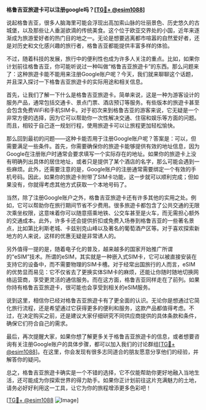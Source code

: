 **格鲁吉亚旅遊卡可以注册google吗？[[TG💪+ @esim1088](https://t.me/s/esim1088)]**

说起格鲁吉亚，很多人脑海里可能会浮现出高加索山脉的壮丽景色、历史悠久的古城堡，以及那些让人垂涎欲滴的传统美食。这个位于欧亚交界处的小国，近年来逐渐成为旅游爱好者的热门目的地之一。无论是想要逃离都市喧嚣的自然爱好者，还是对历史和文化感兴趣的旅行者，格鲁吉亚都能提供丰富多样的体验。

不过，随着科技的发展，旅行中的便利性也成为许多人关注的重点。比如，如果你计划前往格鲁吉亚，你可能听说过一种叫做“格鲁吉亚旅遊卡”的东西。那么问题来了：这种旅遊卡能不能用来注册Google账户呢？今天，我们就来聊聊这个话题，并且深入探讨一下格鲁吉亚旅遊卡的实际用途和相关信息。

首先，让我们了解一下什么是格鲁吉亚旅遊卡。简单来说，这是一种为游客设计的服务产品，通常包括交通卡、景点门票、酒店预订等服务。有些版本的旅遊卡甚至会包含免费WiFi和手机SIM卡。对于初次来到格鲁吉亚的游客来说，它无疑是一个非常方便的选择，因为它可以帮助你一次性解决交通、住宿和娱乐等方面的问题。而且，相较于自己逐一规划行程，使用旅遊卡可以让旅程更加轻松愉快。

那么回到最初的问题——这种卡能否用于注册Google账户呢？答案是：可以，但需要满足一些条件。首先，你需要确保你的旅遊卡能够提供有效的地址信息，因为Google在注册账户时通常会要求填写一个实际存在的地址。如果你的旅遊卡上没有明确列出具体的居住地址，或者只是提供了某个酒店的名字，那么可能会遇到一些麻烦。此外，还需要注意的是，Google账户的注册通常需要绑定一个有效的手机号码。因此，如果你的旅遊卡附带了SIM卡功能，这一步就可以顺利完成；但如果没有，你就得考虑其他方式获取一个本地号码了。

当然，除了注册Google账户之外，格鲁吉亚旅遊卡还有许多其他的实用之处。例如，它可以帮助你在旅行期间节省不少费用。很多旅遊卡都包含了公共交通的无限次乘坐权限，这意味着你可以随意搭乘地铁、公交车甚至是火车，而无需担心额外的交通成本。此外，许多卡还会提供折扣或免费入场券到格鲁吉亚的一些著名景点，比如第比利斯老城、卡兹别克山峰以及著名的葡萄酒产区等。对于喜欢探索新地方的人来说，这样的优惠无疑是非常诱人的。

另外值得一提的是，随着电子化的普及，越来越多的国家开始推广所谓的“eSIM”技术。所谓的eSIM，其实就是一种嵌入式SIM卡，它可以被直接安装在支持它的设备中，而不需要物理的SIM卡槽。对于经常出国旅行的人而言，eSIM的优势显而易见：它不仅省去了更换实体SIM卡的麻烦，还能让你随时随地切换网络运营商，享受更灵活的通信服务。而在这方面，格鲁吉亚同样走在了前列。如果你持有格鲁吉亚旅遊卡，很可能也会享受到相关的eSIM服务。

说到这里，相信你已经对格鲁吉亚旅遊卡有了更全面的认识。无论你是想通过它简化旅行流程，还是希望通过它获得更多的便利和服务，这款产品都值得考虑。不过，在决定购买之前，还是建议大家仔细研究不同供应商提供的具体条款和条件，确保它们符合自己的需求。

最后，再次提醒大家，如果你想了解更多关于格鲁吉亚旅遊卡的信息，或者想要咨询有关注册Google账户的具体步骤，都可以加入我们的讨论群组[[TG💪+ @esim1088](https://t.me/s/esim1088)]。在这里，你会发现有很多志同道合的朋友愿意分享他们的经验，并解答你的疑问。

总之，格鲁吉亚旅遊卡确实是一个不错的选择，它不仅能帮助你更好地融入当地生活，还可能成为你探索世界的得力助手。如果你正计划前往这片充满魅力的土地，请务必好好利用这一工具，让它为你的旅程增添更多色彩吧！

[[TG💪+ @esim1088](https://t.me/s/esim1088) ![Image](https://i.postimg.cc/4NQfJmqS/Snipaste-2025-05-13-00-14-12.png)]